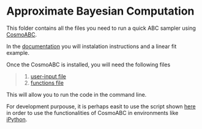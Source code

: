 # Approximate Bayesian Computation

This folder contains all the files you need to run a quick ABC sampler using [CosmoABC](http://cosmoabc.readthedocs.io/en/latest/).

In the [documentation](http://cosmoabc.readthedocs.io/en/latest/) you will instalation instructions and a linear fit example. 

Once the CosmoABC is installed, you will need the following files

> 1. [user-input file](https://github.com/emilleishida/StatisticsInCosmology/blob/master/IV_ABC/user.input)
> 2. [functions file](https://github.com/emilleishida/StatisticsInCosmology/blob/master/IV_ABC/my_functions.py)


This will allow you to run the code in the command line. 

For development purpouse, it is perhaps easit to use the script shown [here](https://github.com/emilleishida/StatisticsInCosmology/blob/master/IV_ABC/cosmoabc_script.py) in order to use the functionalities of CosmoABC in environments like [iPython](https://ipython.org/install.html).


